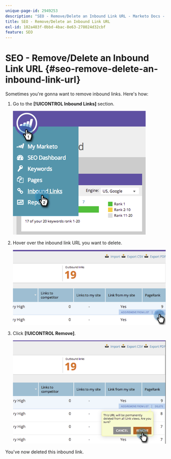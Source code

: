 ```yaml
---
unique-page-id: 2949253
description: "SEO - Remove/Delete an Inbound Link URL - Marketo Docs - Product Documentation"
title: SEO - Remove/Delete an Inbound Link URL
exl-id: 102a483f-0bbd-4bac-8e63-278024d32cbf
feature: SEO
---
```

# SEO - Remove/Delete an Inbound Link URL {#seo-remove-delete-an-inbound-link-url}

Sometimes you're gonna want to remove inbound links. Here's how:

1. Go to the **[!UICONTROL Inbound Links]** section.

   ![](assets/image2014-9-18-13-3a47-3a3.png)

1. Hover over the inbound link URL you want to delete.

   ![](assets/image2014-9-18-13-3a49-3a34.png)

1. Click **[!UICONTROL Remove]**.

   ![](assets/image2014-9-18-13-3a49-3a44.png)

You've now deleted this inbound link.
